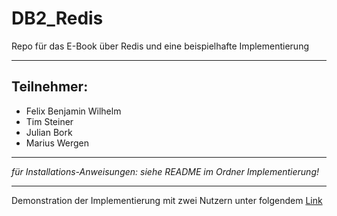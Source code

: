 # DB2_Redis
Repo für das E-Book über Redis und eine beispielhafte Implementierung

---

## Teilnehmer:
- Felix Benjamin Wilhelm
- Tim Steiner
- Julian Bork
- Marius Wergen

---

_für Installations-Anweisungen: siehe README im Ordner Implementierung!_

---

Demonstration der Implementierung mit zwei Nutzern unter folgendem [Link](https://youtu.be/VUJK2ILXU5g)

